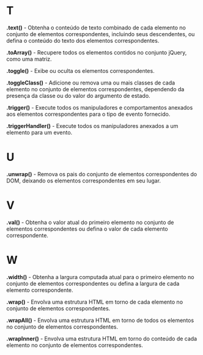 # T

**.text()** - Obtenha o conteúdo de texto combinado de cada elemento no conjunto de elementos correspondentes, incluindo seus descendentes, ou defina o conteúdo do texto dos elementos correspondentes.

**.toArray()** - Recupere todos os elementos contidos no conjunto jQuery, como uma matriz.

**.toggle()** - Exibe ou oculta os elementos correspondentes.

**.toggleClass()** - Adicione ou remova uma ou mais classes de cada elemento no conjunto de elementos correspondentes, dependendo da presença da classe ou do valor do argumento de estado.

**.trigger()** - Execute todos os manipuladores e comportamentos anexados aos elementos correspondentes para o tipo de evento fornecido.

**.triggerHandler()** - Execute todos os manipuladores anexados a um elemento para um evento.

# U

**.unwrap()** - Remova os pais do conjunto de elementos correspondentes do DOM, deixando os elementos correspondentes em seu lugar.

# V

**.val()** - Obtenha o valor atual do primeiro elemento no conjunto de elementos correspondentes ou defina o valor de cada elemento correspondente.

# W

**.width()** - Obtenha a largura computada atual para o primeiro elemento no conjunto de elementos correspondentes ou defina a largura de cada elemento correspondente.

**.wrap()** - Envolva uma estrutura HTML em torno de cada elemento no conjunto de elementos correspondentes.

**.wrapAll()** - Envolva uma estrutura HTML em torno de todos os elementos no conjunto de elementos correspondentes.

**.wrapInner()** - Envolva uma estrutura HTML em torno do conteúdo de cada elemento no conjunto de elementos correspondentes. 
